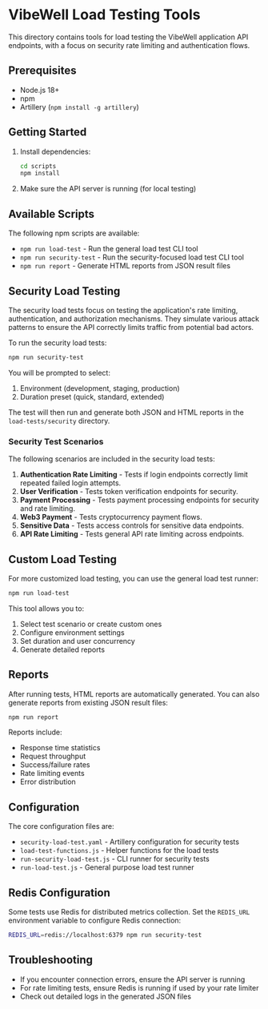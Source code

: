 # VibeWell Load Testing Tools

This directory contains tools for load testing the VibeWell application API endpoints, with a focus on security rate limiting and authentication flows.

## Prerequisites

- Node.js 18+
- npm 
- Artillery (`npm install -g artillery`)

## Getting Started

1. Install dependencies:
   ```bash
   cd scripts
   npm install
   ```

2. Make sure the API server is running (for local testing)

## Available Scripts

The following npm scripts are available:

- `npm run load-test` - Run the general load test CLI tool
- `npm run security-test` - Run the security-focused load test CLI tool
- `npm run report` - Generate HTML reports from JSON result files

## Security Load Testing

The security load tests focus on testing the application's rate limiting, authentication, and authorization mechanisms. They simulate various attack patterns to ensure the API correctly limits traffic from potential bad actors.

To run the security load tests:

```bash
npm run security-test
```

You will be prompted to select:
1. Environment (development, staging, production)
2. Duration preset (quick, standard, extended)

The test will then run and generate both JSON and HTML reports in the `load-tests/security` directory.

### Security Test Scenarios

The following scenarios are included in the security load tests:

1. **Authentication Rate Limiting** - Tests if login endpoints correctly limit repeated failed login attempts.
2. **User Verification** - Tests token verification endpoints for security.
3. **Payment Processing** - Tests payment processing endpoints for security and rate limiting.
4. **Web3 Payment** - Tests cryptocurrency payment flows.
5. **Sensitive Data** - Tests access controls for sensitive data endpoints.
6. **API Rate Limiting** - Tests general API rate limiting across endpoints.

## Custom Load Testing

For more customized load testing, you can use the general load test runner:

```bash
npm run load-test
```

This tool allows you to:
1. Select test scenario or create custom ones
2. Configure environment settings
3. Set duration and user concurrency
4. Generate detailed reports

## Reports

After running tests, HTML reports are automatically generated. You can also generate reports from existing JSON result files:

```bash
npm run report
```

Reports include:
- Response time statistics
- Request throughput
- Success/failure rates
- Rate limiting events
- Error distribution

## Configuration

The core configuration files are:

- `security-load-test.yaml` - Artillery configuration for security tests
- `load-test-functions.js` - Helper functions for the load tests
- `run-security-load-test.js` - CLI runner for security tests
- `run-load-test.js` - General purpose load test runner

## Redis Configuration

Some tests use Redis for distributed metrics collection. Set the `REDIS_URL` environment variable to configure Redis connection:

```bash
REDIS_URL=redis://localhost:6379 npm run security-test
```

## Troubleshooting

- If you encounter connection errors, ensure the API server is running
- For rate limiting tests, ensure Redis is running if used by your rate limiter
- Check out detailed logs in the generated JSON files 